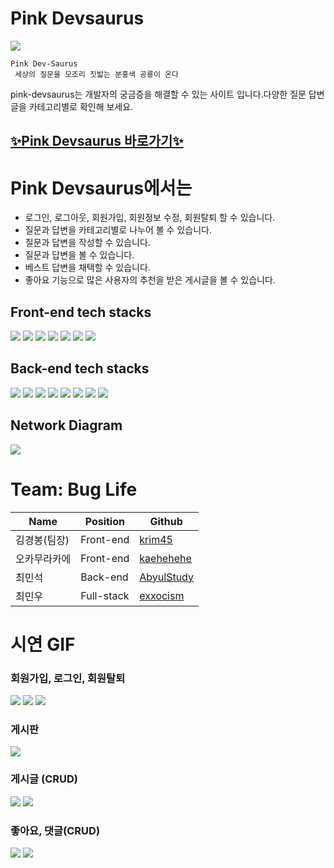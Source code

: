# Pink Devsaurus

![](https://github.com/exxocism/exxo-file-share/raw/master/Wireframe/pinkDevelopSaurus.png)

```
Pink Dev-Saurus
 세상의 질문을 모조리 짓밟는 분홍색 공룡이 온다
```

pink-devsaurus는 개발자의 궁금증을 해결할 수 있는 사이트 입니다.다양한 질문 답변글을 카테고리별로 확인해 보세요.

## [✨Pink Devsaurus 바로가기✨](https://www.pinkdevsaurus.tk/)

# Pink Devsaurus에서는

- 로그인, 로그아웃, 회원가입, 회원정보 수정, 회원탈퇴 할 수 있습니다.
- 질문과 답변을 카테고리별로 나누어 볼 수 있습니다.
- 질문과 답변을 작성할 수 있습니다.
- 질문과 답변을 볼 수 있습니다.
- 베스트 답변을 채택할 수 있습니다.
- 좋아요 기능으로 많은 사용자의 추천을 받은 게시글을 볼 수 있습니다.

## Front-end tech stacks

![](https://img.shields.io/badge/html-E34F26?style=for-the-badge&logo=html5&logoColor=white)
![](https://img.shields.io/badge/css3-1572B6?style=for-the-badge&logo=css3&logoColor=white)
![](https://img.shields.io/badge/javascript-F7DF1E?style=for-the-badge&logo=javascript&logoColor=black)
![](https://img.shields.io/badge/react-61DAFB?style=for-the-badge&logo=react&logoColor=black)
![](https://img.shields.io/badge/react_styled-DB7093?style=for-the-badge&logo=styled-components&logoColor=pink)
![](https://img.shields.io/badge/axios-A100FF?style=for-the-badge&logo=Accenture&logoColor=lightgreen)
![](https://img.shields.io/badge/Markdown_Editor-000000?style=for-the-badge&logo=Markdown&logoColor=lightgreen)

## Back-end tech stacks

![](https://img.shields.io/badge/Node.JS-339933?style=for-the-badge&logo=Node.js&logoColor=white)
![](https://img.shields.io/badge/Express-000000?style=for-the-badge&logo=Express&logoColor=white)
![](https://img.shields.io/badge/Mysql-4479A1?style=for-the-badge&logo=MySQL&logoColor=white)
![](https://img.shields.io/badge/sequelize-52B0E7?style=for-the-badge&logo=sequelize&logoColor=white)
![](https://img.shields.io/badge/jsonwebtoken-000000?style=for-the-badge&logo=JSON-Web-Tokens&logoColor=purple)
![](https://img.shields.io/badge/cookie_Parser-D4AA00?style=for-the-badge&logo=Cookiecutter&logoColor=white)
![](https://img.shields.io/badge/cors-F24C53?style=for-the-badge&logo=Corona-Engine&logoColor=white)
![](https://img.shields.io/badge/dotenv-172B4D?style=for-the-badge&logo=Confluence&logoColor=yellow)

## Network Diagram

![](https://github.com/exxocism/exxo-file-share/raw/master/Wireframe/diagram.png)

# Team: Bug Life

| Name         | Position   | Github                                      |
| ------------ | ---------- | ------------------------------------------- |
| 김경봉(팀장) | Front-end  | [krim45](https://github.com/krim45)         |
| 오카무라카에 | Front-end  | [kaehehehe](https://github.com/kaehehehe)   |
| 최민석       | Back-end   | [AbyulStudy](https://github.com/AbyulStudy) |
| 최민우       | Full-stack | [exxocism](https://github.com/exxocism)     |

# 시연 GIF

### 회원가입, 로그인, 회원탈퇴
![](https://github.com/krim45/devsaurus/blob/main/Gif/signup.gif)
![](https://github.com/krim45/devsaurus/blob/main/Gif/login.gif)
![](https://github.com/krim45/devsaurus/blob/main/Gif/unregister.gif)

### 게시판
![](https://github.com/krim45/devsaurus/blob/main/Gif/board.gif)

### 게시글 (CRUD)
![](https://github.com/krim45/devsaurus/blob/main/Gif/write.gif)
![](https://github.com/krim45/devsaurus/blob/main/Gif/modify.gif)

### 좋아요, 댓글(CRUD)
![](https://github.com/krim45/devsaurus/blob/main/Gif/like.gif)
![](https://github.com/krim45/devsaurus/blob/main/Gif/answeranddelete.gif)
